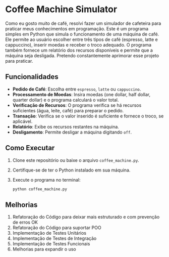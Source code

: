 # Coffee Machine Simulator
Como eu gosto muito de café, resolvi fazer um simulador de cafeteira para praticar meus conhecimentos em programação.
Este é um programa simples em Python que simula o funcionamento de uma máquina de café. Ele permite ao usuário escolher entre três tipos de café (espresso, latte e cappuccino), inserir moedas e receber o troco adequado. O programa também fornece um relatório dos recursos disponíveis e permite que a máquina seja desligada. Pretendo constantemente aprimorar esse projeto para praticar.



## Funcionalidades

- **Pedido de Café**: Escolha entre `espresso`, `latte` ou `cappuccino`.
- **Processamento de Moedas**: Insira moedas (one dollar, half dollar, quarter dollar) e o programa calculará o valor total.
- **Verificação de Recursos**: O programa verifica se há recursos suficientes (água, leite, café) para preparar o pedido.
- **Transação**: Verifica se o valor inserido é suficiente e fornece o troco, se aplicável.
- **Relatório**: Exibe os recursos restantes na máquina.
- **Desligamento**: Permite desligar a máquina digitando `off`.

## Como Executar

1. Clone este repositório ou baixe o arquivo `coffee_machine.py`.
2. Certifique-se de ter o Python instalado em sua máquina.
3. Execute o programa no terminal:

   ```bash
   python coffee_machine.py
## Melhorias
1. Refatoração do Código para deixar mais estruturado e com prevenção de erros OK
2. Refatoração do Código para suportar POO
3. Implementação de Testes Unitários
4. Implementação de Testes de Integração
5. Implementação de Testes Funcionais
6. Melhorias para expandir o uso
